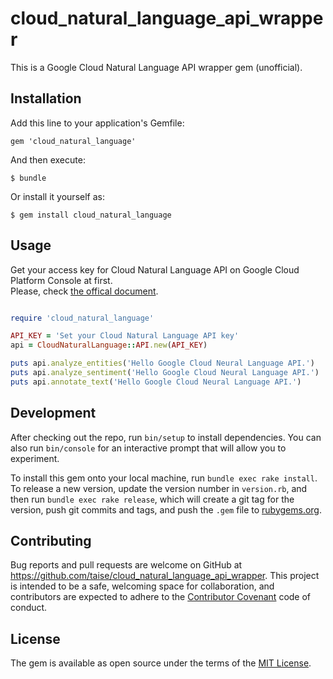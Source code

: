 # cloud_natural_language_api_wrapper

This is a Google Cloud Natural Language API wrapper gem (unofficial).

## Installation

Add this line to your application's Gemfile:

```
gem 'cloud_natural_language'
```

And then execute:

```
$ bundle
```

Or install it yourself as:

```
$ gem install cloud_natural_language
```

## Usage

Get your access key for Cloud Natural Language API on Google Cloud Platform Console at first.  
Please, check [the offical document](https://cloud.google.com/natural-language/docs/getting-started).

```ruby

require 'cloud_natural_language'

API_KEY = 'Set your Cloud Natural Language API key'
api = CloudNaturalLanguage::API.new(API_KEY)

puts api.analyze_entities('Hello Google Cloud Neural Language API.')
puts api.analyze_sentiment('Hello Google Cloud Neural Language API.')
puts api.annotate_text('Hello Google Cloud Neural Language API.')
```

## Development

After checking out the repo, run `bin/setup` to install dependencies. You can also run `bin/console` for an interactive prompt that will allow you to experiment.

To install this gem onto your local machine, run `bundle exec rake install`. To release a new version, update the version number in `version.rb`, and then run `bundle exec rake release`, which will create a git tag for the version, push git commits and tags, and push the `.gem` file to [rubygems.org](https://rubygems.org).

## Contributing

Bug reports and pull requests are welcome on GitHub at https://github.com/taise/cloud_natural_language_api_wrapper. This project is intended to be a safe, welcoming space for collaboration, and contributors are expected to adhere to the [Contributor Covenant](http://contributor-covenant.org) code of conduct.


## License

The gem is available as open source under the terms of the [MIT License](http://opensource.org/licenses/MIT).
